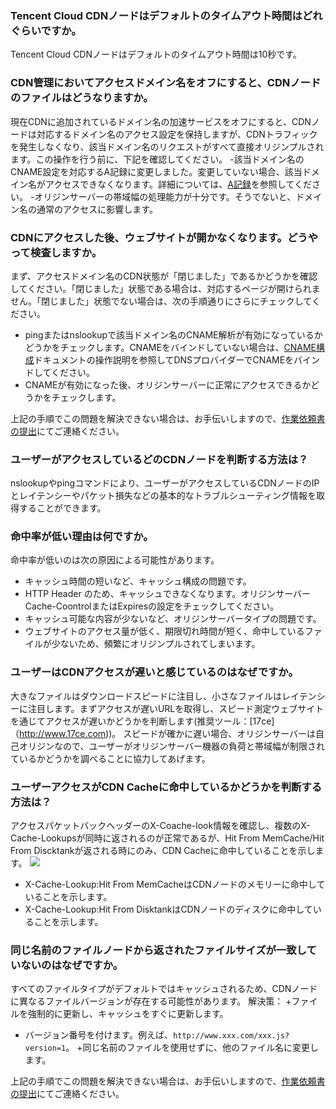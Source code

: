 ### Tencent Cloud CDNノードはデフォルトのタイムアウト時間はどれぐらいですか。
Tencent Cloud CDNノードはデフォルトのタイムアウト時間は10秒です。

### CDN管理においてアクセスドメイン名をオフにすると、CDNノードのファイルはどうなりますか。
現在CDNに追加されているドメイン名の加速サービスをオフにすると、CDNノードは対応するドメイン名のアクセス設定を保持しますが、CDNトラフィックを発生しなくなり、該当ドメイン名のリクエストがすべて直接オリジンプルされます。この操作を行う前に、下記を確認してください。
-該当ドメイン名のCNAME設定を対応するA記録に変更しました。変更していない場合、該当ドメイン名がアクセスできなくなります。詳細については、[A記録](https://cloud.tencent.com/document/product/302/3449)を参照してください。
-オリジンサーバーの帯域幅の処理能力が十分です。そうでないと、ドメイン名の通常のアクセスに影響します。

### CDNにアクセスした後、ウェブサイトが開かなくなります。どうやって検査しますか。
まず、アクセスドメイン名のCDN状態が「閉じました」であるかどうかを確認してください。「閉じました」状態である場合は、対応するページが開けられません。「閉じました」状態でない場合は、次の手順通りにさらにチェックしてください。
+ pingまたはnslookupで該当ドメイン名のCNAME解析が有効になっているかどうかをチェックします。CNAMEをバインドしていない場合は、[CNAME構成](https://itnl.cloud.tencent.com/doc/product/228/3121)ドキュメントの操作説明を参照してDNSプロバイダーでCNAMEをバインドしてください。
+ CNAMEが有効になった後、オリジンサーバーに正常にアクセスできるかどうかをチェックします。

上記の手順でこの問題を解決できない場合は、お手伝いしますので、[作業依頼書の提出](https://console.cloud.tencent.com/workorder/category)にてご連絡ください。

### ユーザーがアクセスしているどのCDNノードを判断する方法は？
nslookupやpingコマンドにより、ユーザーがアクセスしているCDNノードのIPとレイテンシーやパケット損失などの基本的なトラブルシューティング情報を取得することができます。

### 命中率が低い理由は何ですか。
命中率が低いのは次の原因による可能性があります。
+ キャッシュ時間の短いなど、キャッシュ構成の問題です。
+ HTTP Header のため、キャッシュできなくなります。オリジンサーバーCache-CoontrolまたはExpiresの設定をチェックしてください。
+ キャッシュ可能な内容が少ないなど、オリジンサーバータイプの問題です。
+ ウェブサイトのアクセス量が低く、期限切れ時間が短く、命中しているファイルが少ないため、頻繁にオリジンプルされてしまいます。

### ユーザーはCDNアクセスが遅いと感じているのはなぜですか。
大きなファイルはダウンロードスピードに注目し、小さなファイルはレイテンシーに注目します。まずアクセスが遅いURLを取得し、スピード測定ウェブサイトを通じてアクセスが遅いかどうかを判断します(推奨ツール：[17ce]（http://www.17ce.com))。
スピードが確かに遅い場合、オリジンサーバーは自己オリジンなので、ユーザーがオリジンサーバー機器の負荷と帯域幅が制限されているかどうかを調べることに協力してあげます。

### ユーザーアクセスがCDN Cacheに命中しているかどうかを判断する方法は？
アクセスパケットバックヘッダーのX-Coache-look情報を確認し、複数のX-Cache-Lookupsが同時に返されるのが正常であるが、Hit From MemCache/Hit From Discktankが返される時にのみ、CDN Cacheに命中していることを示します。
![](https://mc.qcloudimg.com/static/img/64ac912c895b36f0241a927df6da3543/image.png)
+ X-Cache-Lookup:Hit From MemCacheはCDNノードのメモリーに命中していることを示します。
+ X-Cache-Lookup:Hit From DisktankはCDNノードのディスクに命中していることを示します。

### 同じ名前のファイルノードから返されたファイルサイズが一致していないのはなぜですか。
すべてのファイルタイプがデフォルトではキャッシュされるため、CDNノードに異なるファイルバージョンが存在する可能性があります。 解決策：
+ファイルを強制的に更新し、キャッシュをすぐに更新します。
+ バージョン番号を付けます。例えば、```http://www.xxx.com/xxx.js?version=1```。
+同じ名前のファイルを使用せずに、他のファイル名に変更します。

上記の手順でこの問題を解決できない場合は、お手伝いしますので、[作業依頼書の提出](https://console.cloud.tencent.com/workorder/category)にてご連絡ください。
